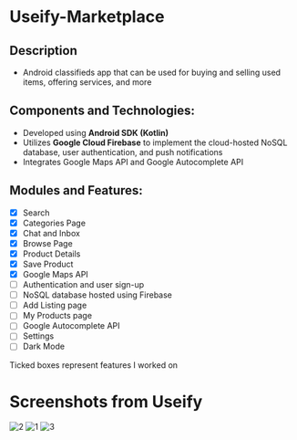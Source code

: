 # Useify-Marketplace

## Description
- Android classifieds app that can be used for buying and selling used items, offering services, and more

## Components and Technologies:
- Developed using **Android SDK (Kotlin)**
- Utilizes **Google Cloud Firebase** to implement the cloud-hosted NoSQL database, user authentication, and push notifications
- Integrates Google Maps API and Google Autocomplete API

## Modules and Features:
- [x] Search
- [x] Categories Page
- [x] Chat and Inbox
- [x] Browse Page
- [x] Product Details
- [x] Save Product
- [x] Google Maps API
- [ ] Authentication and user sign-up
- [ ] NoSQL database hosted using Firebase
- [ ] Add Listing page
- [ ] My Products page
- [ ] Google Autocomplete API
- [ ] Settings
- [ ] Dark Mode

Ticked boxes represent features I worked on

# Screenshots from Useify  
![2](https://user-images.githubusercontent.com/49981853/219847722-d496b0ea-1de9-4ee3-8149-b186231ef523.png)
![1](https://user-images.githubusercontent.com/49981853/219847724-abd2fba9-6151-43a0-b60e-8002eede84d7.png)
![3](https://user-images.githubusercontent.com/49981853/219847725-7e9d7c7c-9550-4853-affc-83de979d371b.png)
